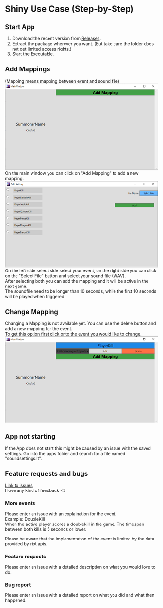 # Shiny Use Case (Step-by-Step)

## Start App

1. Download the recent version from [Releases](https://github.com/xXLaokoonXx/LoLTainer/releases).
2. Extract the package wherever you want. (But take care the folder does not get limited access rights.)
3. Start the Executable.

## Add Mappings
(Mapping means mapping between event and sound file)  
![Main Window](https://github.com/xXLaokoonXx/LoLTainer/blob/master/documentation/img/MainWindow_NoSettings.png?raw=true)  
On the main window you can click on "Add Mapping" to add a new mapping.  
![Add Mapping](https://github.com/xXLaokoonXx/LoLTainer/blob/master/documentation/img/AddSettingWindow_Blank.png?raw=true)  
On the left side select side select your event, on the right side you can click on the "Select File" button and select your sound file (WAV).  
After selecting both you can add the mapping and it will be active in the next game.  
The soundfile need to be longer than 10 seconds, while the first 10 seconds will be played when triggered.

## Change Mapping
Changing a Mapping is not available yet. You can use the delete button and add a new mapping for the event.  
To get this option first click onto the event you would like to change.  
![Extended Main Window](https://github.com/xXLaokoonXx/LoLTainer/blob/master/documentation/img/MainWindow_Collapsed.png?raw=true)

## App not starting
If the App does not start this might be caused by an issue with the saved settings. Go into the apps folder and search for a file named "soundsettings.lt".

## Feature requests and bugs
[Link to issues](https://github.com/xXLaokoonXx/LoLTainer/issues)  
I love any kind of feedback <3
### More events
Please enter an issue with an explaination for the event.  
Example: DoubleKill  
When the active player scores a doublekill in the game. The timespan between both kills is 5 seconds or lower.  
  
Please be aware that the implementation of the event is limited by the data provided by riot apis.
### Feature requests
Please enter an issue with a detailed description on what you would love to do.
### Bug report
Please enter an issue with a detailed report on what you did and what then happened.